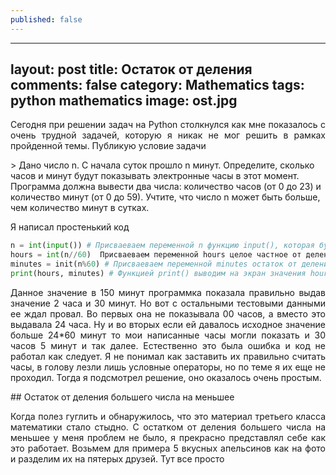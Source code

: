 ```yaml
---
published: false
---
```

---
layout: post
title: Остаток от деления 
comments: false
category: Mathematics
tags: python mathematics
image: ost.jpg
---
<p align="justify">
Сегодня при решении задач на Python столкнулся как мне показалось с очень трудной задачей, которую я никак не мог решить в рамках пройденной темы. Публикую условие задачи
</p> 
> Дано число n. С начала суток прошло n минут. Определите, сколько часов и минут будут показывать электронные часы в этот момент. Программа должна вывести два числа: количество часов (от 0 до 23) и количество минут (от 0 до 59). Учтите, что число n может быть больше, чем количество минут в сутках.  

Я написал простенький код
```python
n = int(input()) # Присваеваем переменной n функцию input(), которая будет получать значение минут 
hours = int(n//60)  Присваеваем переменной hours целое частное от деления заданных минут на 60 получая значение часов
minutes = init(n%60) # Присваеваем переменной minutes остаток от деления заданных минут на 60 получая значение минут
print(hours, minutes) # Функцией print() выводим на экран значения hours и minutes
```
<p align="justify">
Данное значение в 150 минут программка показала правильно выдав значение 2 часа и 30 минут. Но вот с остальными тестовыми данными ее ждал провал. Во первых она не показывала 00 часов, а вместо это выдавала 24 часа. Ну и во вторых если ей давалось исходное значение больше 24*60 минут то мои написанные часы могли показать и 30 часов 5 минут и так далее. Естественно это была ошибка и код не работал как следует. Я не понимал как заставить их правильно считать часы, в голову лезли лишь условные операторы, но по теме я их еще не проходил. Тогда я подсмотрел решение, оно оказалось очень простым.
</p>
## Остаток от деления большего числа на меньшее
<p align="justify">
Когда полез гуглить и обнаружилось, что это материал третьего класса математики стало стыдно. С остатком от деления большего числа на меньшее у меня проблем не было, я прекрасно представлял себе как это работает. Возьмем для примера 5 вкусных апельсинов как на фото и разделим их на пятерых друзей. Тут все просто
</p>




  
 